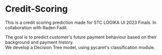# Credit-Scoring

This is a credit scoring prediction made for STC LOGIKA UI 2023 Finals. 
In collaboration with Raden Fadil.

The goal is to predict customer's future payment behaviour based on their background and payment history. <br>
We develop a Decision Tree model, using pycaret's classification module. 

